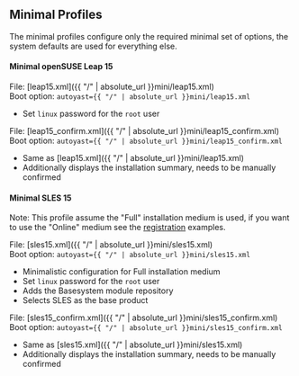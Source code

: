 
## Minimal Profiles

The minimal profiles configure only the required minimal set of options,
the system defaults are used for everything else.

#### Minimal openSUSE Leap 15

File: [leap15.xml]({{ "/" | absolute_url }}mini/leap15.xml)  
Boot option: `autoyast={{ "/" | absolute_url }}mini/leap15.xml`

- Set `linux` password for the `root` user

File: [leap15_confirm.xml]({{ "/" | absolute_url }}mini/leap15_confirm.xml)  
Boot option: `autoyast={{ "/" | absolute_url }}mini/leap15_confirm.xml`

- Same as [leap15.xml]({{ "/" | absolute_url }}mini/leap15.xml)
- Additionally displays the installation summary, needs to be manually confirmed

#### Minimal SLES 15

Note: This profile assume the "Full" installation medium is used, if you
want to use the "Online" medium see the [registration](registration) examples.

File: [sles15.xml]({{ "/" | absolute_url }}mini/sles15.xml)  
Boot option: `autoyast={{ "/" | absolute_url }}mini/sles15.xml`

- Minimalistic configuration for Full installation medium
- Set `linux` password for the `root` user
- Adds the Basesystem module repository
- Selects SLES as the base product

File: [sles15_confirm.xml]({{ "/" | absolute_url }}mini/sles15_confirm.xml)  
Boot option: `autoyast={{ "/" | absolute_url }}mini/sles15_confirm.xml`

- Same as [sles15.xml]({{ "/" | absolute_url }}mini/sles15.xml)
- Additionally displays the installation summary, needs to be manually confirmed
